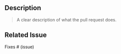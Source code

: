 ## Description

> A clear description of what the pull request does.

## Related Issue

Fixes # (issue)